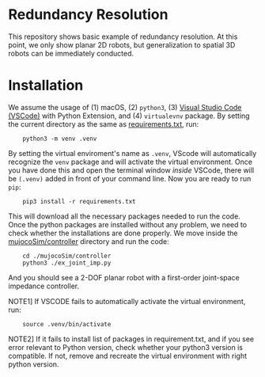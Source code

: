 # Redundancy Resolution
This repository shows basic example of redundancy resolution. At this point, we only show planar 2D robots, but generalization to spatial 3D robots can be immediately conducted.


# Installation
We assume the usage of (1) macOS, (2) `python3`, (3) [Visual Studio Code (VSCode)](https://code.visualstudio.com/) with Python Extension, and (4) `virtualevnv` package.
By setting the current directory as the same as [requirements.txt](requirements.txt), run:
```
    python3 -m venv .venv 
```
By setting the virtual enviroment's name as `.venv`, VScode will automatically recognize the `venv` package and will activate the virtual environment. 
Once you have done this and open the terminal window *inside* VSCode, there will be `(.venv)` added in front of your command line. 
Now you are ready to run `pip`: 
```
    pip3 install -r requirements.txt
```
This will download all the necessary packages needed to run the code.
Once the python packages are installed without any problem, we need to check whether the installations are done properly. We move inside the [mujocoSim/controller](mujocoSim/) directory and run the code:
```
    cd ./mujocoSim/controller
    python3 ./ex_joint_imp.py
```
And you should see a 2-DOF planar robot with a first-order joint-space impedance controller.

NOTE1]
If VSCODE fails to automatically activate the virtual environment, run:
```
    source .venv/bin/activate
```
NOTE2]
If it fails to install list of packages in requirement.txt, and if you see error relevant to Python version, check whether your python3 version is compatible. If not, remove and recreate the virtual environment with right python version. 

